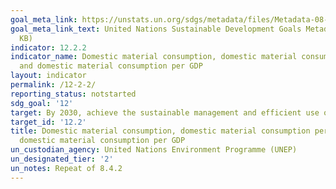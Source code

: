 ```yaml
---
goal_meta_link: https://unstats.un.org/sdgs/metadata/files/Metadata-08-04-02.pdf
goal_meta_link_text: United Nations Sustainable Development Goals Metadata (PDF 59
  KB)
indicator: 12.2.2
indicator_name: Domestic material consumption, domestic material consumption per capita,
  and domestic material consumption per GDP
layout: indicator
permalink: /12-2-2/
reporting_status: notstarted
sdg_goal: '12'
target: By 2030, achieve the sustainable management and efficient use of natural resources
target_id: '12.2'
title: Domestic material consumption, domestic material consumption per capita, and
  domestic material consumption per GDP
un_custodian_agency: United Nations Environment Programme (UNEP)
un_designated_tier: '2'
un_notes: Repeat of 8.4.2
---
```

